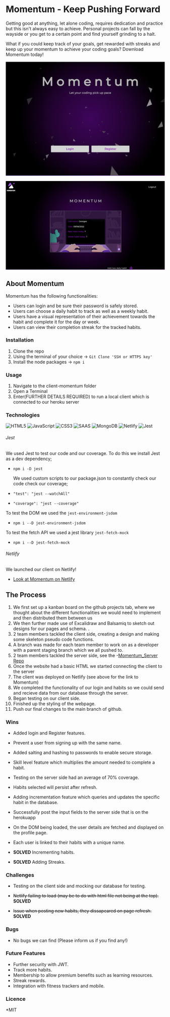 # Momentum - Keep Pushing Forward

Getting good at anything, let alone coding, requires dedication and practice but this isn't always easy to achieve. Personal projects can fall by the wayside or you get to a certain point and find yourself grinding to a halt. 

What if you could keep track of your goals, get rewarded with streaks and keep up your momentum to achieve your coding goals? Download Momentum today!

![SiteLoginPage](./assets/images/Screenshot%202022-06-09%20at%2010.28.18.png)

![SiteUserProfile](./assets/images/Screenshot%202022-06-09%20at%2010.30.36.png)

## About Momentum

Momentum has the following functionalities:

- Users can login and be sure their password is safely stored.
- Users can choose a daily habit to track as well as a weekly habit.
- Users have a visual representation of their achievement towards the habit and complete it for the day or week.
- Users can view their completion streak for the tracked habits.

### Installation

1. Clone the repo
2. Using the terminal of your choice -> `Git Clone 'SSH or HTTPS key'`
3. Install the node packages -> `npm i`

### Usage

1. Navigate to the client-momentum folder
2. Open a Terminal
3. Enter(FURTHER DETAILS REQUIRED) to run a local client which is connected to our heroku server

### Technologies

![HTML5](https://img.shields.io/badge/HTML5-E34F26?style=for-the-badge&logo=html5&logoColor=white) ![JavaScript](https://img.shields.io/badge/JavaScript-F7DF1E?style=for-the-badge&logo=javascript&logoColor=black) ![CSS3](https://img.shields.io/badge/CSS3-1572B6?style=for-the-badge&logo=css3&logoColor=white) ![SAAS](https://img.shields.io/badge/Sass-CC6699?style=for-the-badge&logo=sass&logoColor=white) ![MongoDB](https://img.shields.io/badge/MongoDB-4EA94B?style=for-the-badge&logo=mongodb&logoColor=white) ![Netlify](https://img.shields.io/badge/Netlify-00C7B7?style=for-the-badge&logo=netlify&logoColor=white) ![Jest](https://img.shields.io/badge/Jest-323330?style=for-the-badge&logo=Jest&logoColor=white)

###### Jest

We used Jest to test our code and our coverage. To do this we install Jest as a dev dependency;

- `npm i -D jest`

  We used custom scripts to our package.json to constantly check our code check our coverage;

- `"test": "jest --watchAll"`
- `"coverage": "jest --coverage"`

To test the DOM we used the `jest-environment-jsdom`

- `npm i --D jest-environment-jsdom`

To test the fetch API we used a jest library `jest-fetch-mock`

- `npm i --D jest-fetch-mock`

###### Netlify

We launched our client on Netlify!

- [Look at Momentum on Netlify](https://momentum-fp.netlify.app/)

## The Process

1. We first set up a kanban board on the github projects tab, where we thought about the different functionalities we would need to implement and then distributed them between us
2. We then further made use of Excalidraw and Balsamiq to sketch out designs for our pages and schema. .
3. 2 team members tackled the client side, creating a design and making some skeleton pseudo code functions.
4. A branch was made for each team member to work on as a developer with a parent staging branch which we all pushed to.
5. 2 team members tackled the server side, see the -[Momentum_Server Repo](https://github.com/Izgardon/server-momentum)
6. Once the website had a basic HTML we started connecting the client to the server
7. The client was deployed on Netlify (see above for the link to Momentum)
8. We completed the functionality of our login and habits so we could send and recieve data from our database through the server.
9. Began testing on our client side.
10. Finished up the styling of the webpage.
11. Push our final changes to the main branch of github.

### Wins

- Added login and Register features.
- Prevent a user from signing up with the same name.
- Added salting and hashing to passwords to enable secure storage.
- Skill level feature which multiplies the amount needed to complete a habit.
- Testing on the server side had an average of 70% coverage.
- Habits selected will persist after refresh.
- Adding incrementation feature which queries and updates the specific habit in the database.
- Successfully post the input fields to the server side that is on the herokuapp
- On the DOM being loaded, the user details are fetched and displayed on the profile page.
- Each user is linked to their habits with a unique name.

- **SOLVED** Incrementing habits.
- **SOLVED** Adding Streaks.


### Challenges

- Testing on the client side and mocking our database for testing.


- ~~Netlify failing to load (may be to do with html file not being at the top).~~ **SOLVED**
- ~~Issue when posting new habits, they dissapeared on page refresh.~~ **SOLVED**


### Bugs

- No bugs we can find (Please inform us if you find any!)

### Future Features

- Further security with JWT.
- Track more habits.
- Membership to allow premium benefits such as learning resources.
- Streak rewards.
- Integration with fitness trackers and mobile.

### Licence

\*MIT
